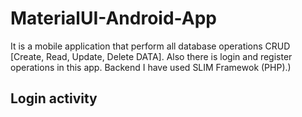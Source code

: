 # MaterialUI-Android-App
It is a mobile application that perform all database operations CRUD [Create, Read, Update, Delete DATA]. Also there is login and register operations in this app. Backend I have used SLIM Framewok (PHP).)

## Login activity<br/>
